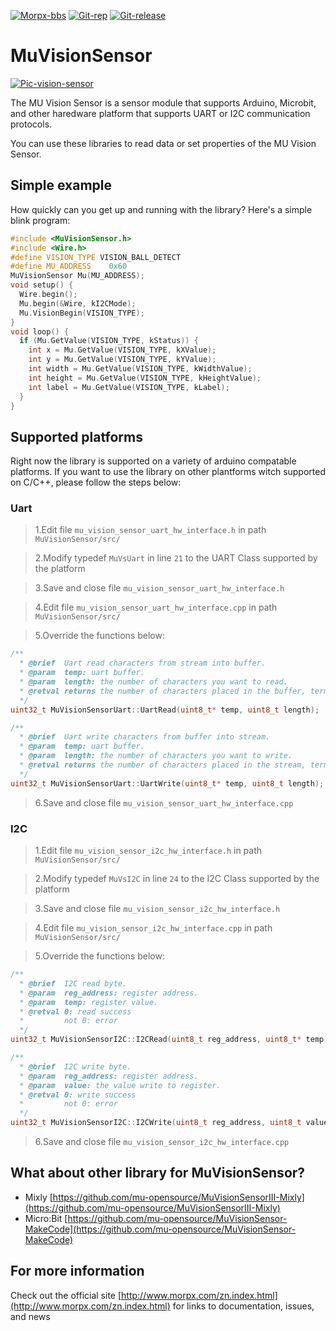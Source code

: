 [![Morpx-bbs](http://bbs.morpx.com/template/mu/images/logo.png)](http://bbs.morpx.com/forum.php)
[![Git-rep](https://img.shields.io/github/repo-size/mu-opensource/MuVisionSensorIII.svg)](https://github.com/mu-opensource/MuVisionSensorIII)
[![Git-release](https://img.shields.io/github/downloads/mu-opensource/MuVisionSensorIII/total.svg)](https://github.com/mu-opensource/MuVisionSensorIII/releases)


MuVisionSensor
==============

[![Pic-vision-sensor](http://mai.morpx.com/images/page201904/banner1.jpg)](http://mai.morpx.com/)

The MU Vision Sensor is a sensor module that supports Arduino, Microbit, and other haredware platform that supports UART or I2C communication protocols.

You can use these libraries to read data or set properties of the MU Vision Sensor.

## Simple example

How quickly can you get up and running with the library?  Here's a simple blink program:
```cpp
#include <MuVisionSensor.h>
#include <Wire.h>
#define VISION_TYPE VISION_BALL_DETECT
#define MU_ADDRESS    0x60
MuVisionSensor Mu(MU_ADDRESS);
void setup() { 
  Wire.begin();
  Mu.begin(&Wire, kI2CMode);
  Mu.VisionBegin(VISION_TYPE);
}
void loop() {
  if (Mu.GetValue(VISION_TYPE, kStatus)) {
    int x = Mu.GetValue(VISION_TYPE, kXValue);
    int y = Mu.GetValue(VISION_TYPE, kYValue);
    int width = Mu.GetValue(VISION_TYPE, kWidthValue);
    int height = Mu.GetValue(VISION_TYPE, kHeightValue);
    int label = Mu.GetValue(VISION_TYPE, kLabel);
  }
}
```
## Supported platforms

Right now the library is supported on a variety of arduino compatable platforms. If you want to use the library on other plantforms witch supported on C/C++, please follow the steps below:

### Uart

> 1.Edit file `mu_vision_sensor_uart_hw_interface.h` in path `MuVisionSensor/src/` 

> 2.Modify typedef `MuVsUart` in line `21` to the UART Class supported by the platform

> 3.Save and close file `mu_vision_sensor_uart_hw_interface.h`

> 4.Edit file `mu_vision_sensor_uart_hw_interface.cpp` in path `MuVisionSensor/src/`

> 5.Override the functions below:
```cpp
/**
  * @brief  Uart read characters from stream into buffer.
  * @param  temp: uart buffer.
  * @param  length: the number of characters you want to read.
  * @retval returns the number of characters placed in the buffer, terminates if length characters have been read, or timeout.
  */
uint32_t MuVisionSensorUart::UartRead(uint8_t* temp, uint8_t length);

/**
  * @brief  Uart write characters from buffer into stream.
  * @param  temp: uart buffer.
  * @param  length: the number of characters you want to write.
  * @retval returns the number of characters placed in the stream, terminates if length characters have been write, or timeout.
  */
uint32_t MuVisionSensorUart::UartWrite(uint8_t* temp, uint8_t length);
```
> 6.Save and close file `mu_vision_sensor_uart_hw_interface.cpp`

### I2C

> 1.Edit file `mu_vision_sensor_i2c_hw_interface.h` in path `MuVisionSensor/src/` 

> 2.Modify typedef `MuVsI2C` in line `24` to the I2C Class supported by the platform

> 3.Save and close file `mu_vision_sensor_i2c_hw_interface.h`

> 4.Edit file `mu_vision_sensor_i2c_hw_interface.cpp` in path `MuVisionSensor/src/`

> 5.Override the functions below:
```cpp
/**
  * @brief  I2C read byte.
  * @param  reg_address: register address.
  * @param  temp: register value.
  * @retval 0: read success
  *         not 0: error
  */
uint32_t MuVisionSensorI2C::I2CRead(uint8_t reg_address, uint8_t* temp);

/**
  * @brief  I2C write byte.
  * @param  reg_address: register address.
  * @param  value: the value write to register.
  * @retval 0: write success
  *         not 0: error
  */
uint32_t MuVisionSensorI2C::I2CWrite(uint8_t reg_address, uint8_t value);
```
> 6.Save and close file `mu_vision_sensor_i2c_hw_interface.cpp`

## What about other library for MuVisionSensor?

* Mixly		[https://github.com/mu-opensource/MuVisionSensorIII-Mixly](https://github.com/mu-opensource/MuVisionSensorIII-Mixly)
* Micro:Bit	[https://github.com/mu-opensource/MuVisionSensor-MakeCode](https://github.com/mu-opensource/MuVisionSensor-MakeCode)

## For more information

Check out the official site [http://www.morpx.com/zn.index.html](http://www.morpx.com/zn.index.html) for links to documentation, issues, and news


